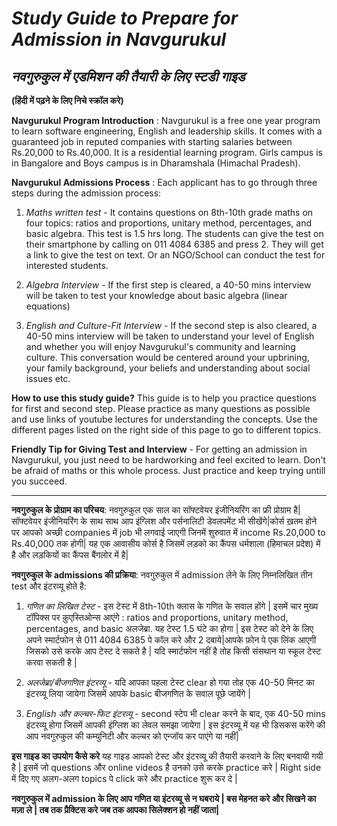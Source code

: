 #                             ***Study Guide to Prepare for Admission in Navgurukul***
##                            ***नवगुरुकुल में एडमिशन की तैयारी के लिए स्टडी गाइड***

**(हिंदी में पढ़ने के लिए निचे स्क्रॉल करे)**

**Navgurukul Program Introduction** : Navgurukul is a free one year program to learn software engineering, English and leadership skills. It comes with a guaranteed job in reputed companies with starting salaries between Rs.20,000 to Rs.40,000. It is a residential learning program. Girls campus is in Bangalore and Boys campus is in Dharamshala (Himachal Pradesh). 

**Navgurukul Admissions Process** : Each applicant has to go through three steps during the admission process:

1) *Maths written test* - It contains questions on 8th-10th grade maths on four topics: ratios and proportions, unitary method, percentages, and basic algebra. This test is 1.5 hrs long. The students can give the test on their smartphone by calling on 011 4084 6385 and press 2. They will get a link to give the test on text. Or an NGO/School can conduct the test for interested students. 

2) *Algebra Interview* - If the first step is cleared, a 40-50 mins interview will be taken to test your knowledge about basic algebra (linear equations)

3) *English and Culture-Fit Interview* - If the second step is also cleared, a 40-50 mins interview will be taken to understand your level of English and whether you will enjoy Navgurukul's community and learning culture. This conversation would be centered around your upbrining, your family background, your beliefs and understanding about social issues etc.

**How to use this study guide?** 
 This guide is to help you practice questions for first and second step. Please practice as many questions as possible and use links of youtube lectures for understanding the concepts. Use the different pages listed on the right side of this page to go to different topics. 
 
 **Friendly Tip for Giving Test and Interview** - For getting an admission in Navgurukul, you just need to be hardworking and feel excited to learn. Don't be afraid of maths or this whole process. Just practice and keep trying untill you succeed.
 
------------------------------------------------------------------------------------------

**नवगुरुकुल के प्रोग्राम का परिचय**: नवगुरुकुल एक साल का सॉफ्टवेयर इंजीनियरिंग का फ्री प्रोग्राम है| सॉफ्टवेयर इंजीनियरिंग के साथ साथ आप इंग्लिश और पर्सनालिटी डेवलपमेंट भी सीखेंगे|कोर्स ख़तम होने पर आपको अच्छी companies में job भी लगवाई जाएगी जिनमें शुरुवात में income Rs.20,000 to Rs.40,000 तक होगी| यह एक आवासीय कोर्स है जिसमें लड़को का कैंपस धर्मशाला (हिमाचल प्रदेश) में है और लड़कियों का कैंपस बैंगलोर में है|

**नवगुरुकुल के admissions की प्रक्रिया**: नवगुरुकुल में admission लेने के लिए निम्नलिखित तीन test और इंटरव्यू होते है:

1. *गणित का लिखित टेस्ट* - इस टेस्ट में 8th-10th क्लास के गणित के सवाल होंगे | इसमें चार मुख्य टॉपिक्स पर क़ुएस्तिओन्स आएंगे : ratios and proportions, unitary method, percentages, and basic अलजेब्रा. यह टेस्ट 1.5 घंटे का होगा | इस टेस्ट को देने के लिए अपने स्मार्टफोन से 011 4084 6385 पे कॉल करे और 2 दबाये|आपके फ़ोन पे एक लिंक आएगी जिसको उसे करके आप टेस्ट दे सकते है | यदि स्मार्टफोन नहीं है तोह किसी संसथान या स्कूल टेस्ट करवा सकती है |

2. *अलजेब्रा/बीजगणित इंटरव्यू* - यदि आपका पहला टेस्ट clear हो गया  तोह एक 40-50 मिनट का इंटरव्यू लिया जायेगा जिसमें आपके basic बीजगणित के सवाल पूछे जायेंगे |

3. *English और कल्चर-फिट इंटरव्यू* - second स्टेप भी clear करने के बाद, एक 40-50 mins इंटरव्यू होगा जिसमें आपकी इंग्लिश का लेवल समझा जायेगा | इस इंटरव्यू में यह भी डिसकस करेंगे की आप नवगुरुकुल की कम्युनिटी और कल्चर को एन्जॉय कर पाएंगे या नहीं|

**इस गाइड का उपयोग कैसे करे**
यह गाइड आपको टेस्ट और इंटरव्यू की तैयारी करवाने के लिए बनवायी गयी है | इसमें जो questions और online videos है उनको उसे करके practice करे | Right side में दिए गए अलग-अलग topics पे click करे और practice शुरू कर दे |

**नवगुरुकुल में admission के लिए आप गणित या इंटरव्यू से न घबराये | बस मेहनत करे और सिखने का मज़ा ले | तब तक प्रैक्टिस करे जब तक आपका सिलेक्शन हो नहीं जाता|**
